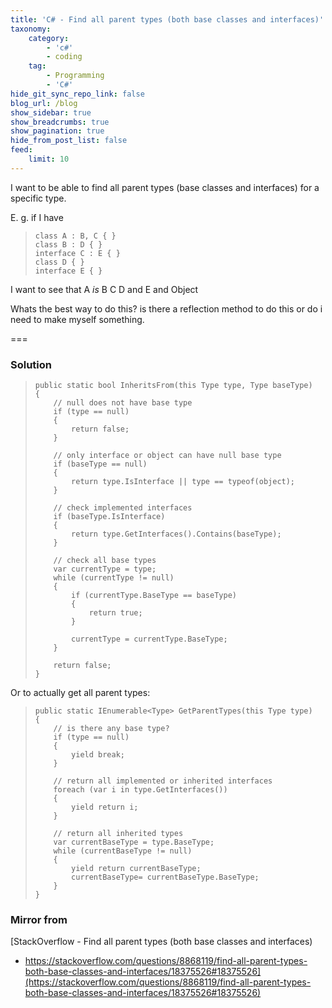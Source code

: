 ```yaml
---
title: 'C# - Find all parent types (both base classes and interfaces)'
taxonomy:
    category:
        - 'c#'
        - coding
    tag:
        - Programming
        - 'C#'
hide_git_sync_repo_link: false
blog_url: /blog
show_sidebar: true
show_breadcrumbs: true
show_pagination: true
hide_from_post_list: false
feed:
    limit: 10
---
```


I want to be able to find all parent types (base classes and interfaces) for a specific type.

E. g. if I have

>     class A : B, C { }
>     class B : D { }
>     interface C : E { }
>     class D { }
>     interface E { }

I want to see that A _is_ B C D and E and Object

Whats the best way to do this? is there a reflection method to do this or do i need to make myself something.

===

### Solution

>     public static bool InheritsFrom(this Type type, Type baseType)
>     {
>         // null does not have base type
>         if (type == null)
>         {
>             return false;
>         }
>     
>         // only interface or object can have null base type
>         if (baseType == null)
>         {
>             return type.IsInterface || type == typeof(object);
>         }
>     
>         // check implemented interfaces
>         if (baseType.IsInterface)
>         {
>             return type.GetInterfaces().Contains(baseType);
>         }
>     
>         // check all base types
>         var currentType = type;
>         while (currentType != null)
>         {
>             if (currentType.BaseType == baseType)
>             {
>                 return true;
>             }
>     
>             currentType = currentType.BaseType;
>         }
>     
>         return false;
>     }

Or to actually get all parent types:

>     public static IEnumerable<Type> GetParentTypes(this Type type)
>     {
>         // is there any base type?
>         if (type == null)
>         {
>             yield break;
>         }
>     
>         // return all implemented or inherited interfaces
>         foreach (var i in type.GetInterfaces())
>         {
>             yield return i;
>         }
>     
>         // return all inherited types
>         var currentBaseType = type.BaseType;
>         while (currentBaseType != null)
>         {
>             yield return currentBaseType;
>             currentBaseType= currentBaseType.BaseType;
>         }
>     }


### Mirror from
[StackOverflow - Find all parent types (both base classes and interfaces)
 - https://stackoverflow.com/questions/8868119/find-all-parent-types-both-base-classes-and-interfaces/18375526#18375526](https://stackoverflow.com/questions/8868119/find-all-parent-types-both-base-classes-and-interfaces/18375526#18375526)